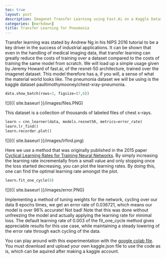 ```yaml
---
toc: true
layout: post
description: Imagenet Transfer Learning using Fast.Ai on a Kaggle Dataset
categories: [markdown]
title: Transfer Learning for Pneumonia
---
```



Transfer learning was stated by Andrew Ng in his NIPS 2016 tutorial to be a key driver in the success of industrial applications. It can be shown that even in the handling of medical imaging data, that transfer learning can greatly reduce the costs of training over a dataset compared to the costs of training the same model from scratch. We will load up a simple usage given by Jeremy Howard of fast.ai, of the resnet-50 architecture, trained over the imagenet dataset. This model therefore has a, if you will, a sense of what the material world looks like. The pneumonia dataset we will be using is the kaggle dataset paultimothymooney/chest-xray-pneumonia. 

```python
data.show_batch(rows=3, figsize=(7,6))
```
![]({{ site.baseurl }}/images/files.PNG)


This dataset is a collection of thousands of labeled files of  chest x-rays. 

```python
learn = cnn_learner(data, models.resnet50, metrics=error_rate)
learn.lr_find()
learn.recorder.plot()
```
![]({{ site.baseurl }}/images/lrfind.png)

Here we use a method that was originally published in the 2015 paper [Cyclical Learning Rates for Training Neural Networks](http://arxiv.org/abs/1506.01186). By simply increasing the learning rate incrementally from a small value and only stopping once the loss started decreasing, you can plot the learning rates. By doing this, one can find the optimal learning rate amongst the plot. 

```python
learn.fit_one_cycle(8)
```
![]({{ site.baseurl }}/images/error.PNG)

Implementing a method of tuning weights for the network, cycling over our data 8 epochs times, we get an error rate of 0.036721, which means our model is over 96% accurate! Not bad! Note that this was done without unfreezing the model and actually applying the learning rate for minimal loss. The default learning rate of 0.003 of the fit\_one\_cycle method gives appreciable results for this use case, while maintaining a steady lowering of the error rate through each cycling of the data.

You can play around with this experimentation with the [google colab file](https://github.com/ayanrafique/FastAiFun/blob/master/Pneumonia_detection.ipynb). You must download and upload your own kaggle.json file to use the code as is, which can be aquired after making a kaggle account.
